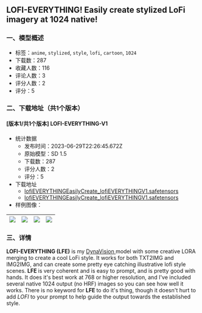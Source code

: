 ## LOFI-EVERYTHING! Easily create stylized LoFi imagery at 1024 native!
### 一、模型概述

- 标签：`anime`, `stylized`, `style`, `lofi`, `cartoon`, `1024`
- 下载数：287
- 收藏人数：116
- 评论人数：3
- 评分人数：2
- 评分：5

### 二、下载地址（共1个版本）

#### [版本1/共1个版本] LOFI-EVERYTHING-V1

- 统计数据
  - 发布时间：2023-06-29T22:26:45.672Z
  - 原始模型：SD 1.5
  - 下载数：287
  - 评分人数：2
  - 评分：5
- 下载地址
  - [lofiEVERYTHINGEasilyCreate_lofiEVERYTHINGV1.safetensors](https://civitai.com/api/download/models/106891)
  - [lofiEVERYTHINGEasilyCreate_lofiEVERYTHINGV1.safetensors](https://civitai.com/api/download/models/106891?type=Model&format=SafeTensor&size=full&fp=fp16)
- 样例图像：

| <img src="https://image.civitai.com/xG1nkqKTMzGDvpLrqFT7WA/6557145b-e996-42b3-997b-835b19039ae1/width=450/1339541.jpeg" /> | <img src="https://image.civitai.com/xG1nkqKTMzGDvpLrqFT7WA/078002db-265f-410d-833a-e309710e55cf/width=450/1339543.jpeg" /> | <img src="https://image.civitai.com/xG1nkqKTMzGDvpLrqFT7WA/68474071-4abd-4915-ae59-7f6dd7a05d9d/width=450/1339546.jpeg" /> | <img src="https://image.civitai.com/xG1nkqKTMzGDvpLrqFT7WA/5f3443da-9668-47d0-a850-850f5aeabf8c/width=450/1339548.jpeg" /> |
| ---- | ---- | ---- | ---- |


### 三、详情
<p><strong>LOFI-EVERYTHING (LFE)</strong> is my <a rel="ugc" href="https://civitai.com/models/75549/dynavision">DynaVision </a>model with some creative LORA merging to create a cool LoFi style.   It works for both TXT2IMG and IMG2IMG, and can create some pretty eye catching illustrative lofi style scenes.  <strong>LFE </strong>is very coherent and is easy to prompt, and is pretty good with hands.  It does it's best work at 768 or higher resolution, and I've included several native 1024 output (no HRF) images so you can see how well it works. There is no keyword for <strong>LFE </strong>to do it's thing, though it doesn't hurt to add <em>LOFI</em> to your prompt to help guide the output towards the established style.  </p>